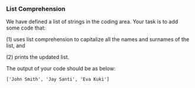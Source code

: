 ### List Comprehension
We have defined a list of strings in the coding area. Your task is to add some code that:

(1) uses list comprehension to capitalize all the names and surnames of the list, and

(2) prints the updated list.

The output of your code should be as below:
```
['John Smith', 'Jay Santi', 'Eva Kuki']
```